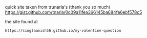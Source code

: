 quick site taken from trunarla's (thank you so much)
https://gist.github.com/tnarla/0c09a11fea366145ba684fe6ebf578c5

the site found at

```
https://singlaanish56.github.io/my-valentine-question
```